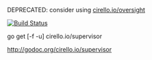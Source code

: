 DEPRECATED: consider using [cirello.io/oversight](https://cirello.io/oversight)

[![Build Status](https://travis-ci.org/ucirello/supervisor.png?branch=master)](https://travis-ci.org/ucirello/supervisor)

go get [-f -u] cirello.io/supervisor

http://godoc.org/cirello.io/supervisor

